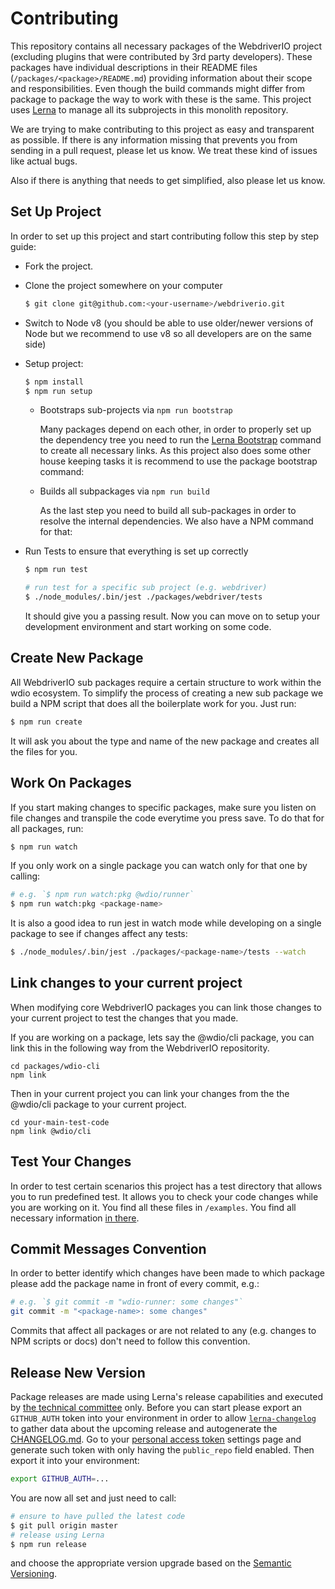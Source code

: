 # Contributing

This repository contains all necessary packages of the WebdriverIO project (excluding plugins that were contributed by 3rd party developers). These packages have individual descriptions in their README files (`/packages/<package>/README.md`) providing information about their scope and responsibilities. Even though the build commands might differ from package to package the way to work with these is the same. This project uses [Lerna](https://lerna.js.org/) to manage all its subprojects in this monolith repository.

We are trying to make contributing to this project as easy and transparent as possible. If there is any information missing that prevents you from sending in a pull request, please let us know. We treat these kind of issues like actual bugs.

Also if there is anything that needs to get simplified, also please let us know.

## Set Up Project

In order to set up this project and start contributing follow this step by step guide:

* Fork the project.
* Clone the project somewhere on your computer

    ```sh
    $ git clone git@github.com:<your-username>/webdriverio.git
    ```

* Switch to Node v8 (you should be able to use older/newer versions of Node but we recommend to use v8 so all developers are on the same side)

* Setup project:

    ```sh
    $ npm install
    $ npm run setup
    ```

    * Bootstraps sub-projects via ```npm run bootstrap```

        Many packages depend on each other, in order to properly set up the dependency tree you need to run the [Lerna Bootstrap](https://github.com/lerna/lerna#bootstrap) command to create all necessary links. As this project also does some other house keeping tasks it is recommend to use the package bootstrap command:

    * Builds all subpackages via ```npm run build```

        As the last step you need to build all sub-packages in order to resolve the internal dependencies. We also have a NPM command for that:

* Run Tests to ensure that everything is set up correctly

    ```sh
    $ npm run test

    # run test for a specific sub project (e.g. webdriver)
    $ ./node_modules/.bin/jest ./packages/webdriver/tests
    ```

    It should give you a passing result. Now you can move on to setup your development environment and start working on some code.

## Create New Package

All WebdriverIO sub packages require a certain structure to work within the wdio ecosystem. To simplify the process of creating a new sub package we build a NPM script that does all the boilerplate work for you. Just run:

```sh
$ npm run create
```

It will ask you about the type and name of the new package and creates all the files for you.

## Work On Packages

If you start making changes to specific packages, make sure you listen on file changes and transpile the code everytime you press save. To do that for all packages, run:

```sh
$ npm run watch
```

If you only work on a single package you can watch only for that one by calling:

```sh
# e.g. `$ npm run watch:pkg @wdio/runner`
$ npm run watch:pkg <package-name>
```

It is also a good idea to run jest in watch mode while developing on a single package to see if changes affect any tests:

```sh
$ ./node_modules/.bin/jest ./packages/<package-name>/tests --watch
```

## Link changes to your current project

When modifying core WebdriverIO packages you can link those changes to your current project to test the changes that you made.

If you are working on a package, lets say the @wdio/cli package, you can link this in the following way from the WebdriverIO repositority.

```
cd packages/wdio-cli
npm link
```

Then in your current project you can link your changes from the the @wdio/cli package to your current project.

```
cd your-main-test-code
npm link @wdio/cli
```

## Test Your Changes

In order to test certain scenarios this project has a test directory that allows you to run predefined test. It allows you to check your code changes while you are working on it. You find all these files in `/examples`. You find all necessary information [in there](https://github.com/webdriverio/webdriverio/tree/master/examples/README.md).

## Commit Messages Convention

In order to better identify which changes have been made to which package please add the package name in front of every commit, e.g.:

```sh
# e.g. `$ git commit -m "wdio-runner: some changes"`
git commit -m "<package-name>: some changes"
```

Commits that affect all packages or are not related to any (e.g. changes to NPM scripts or docs) don't need to follow this convention.

## Release New Version

Package releases are made using Lerna's release capabilities and executed by [the technical committee](https://github.com/webdriverio/webdriverio/blob/master/GOVERNANCE.md#the-technical-committee) only. Before you can start please export an `GITHUB_AUTH` token into your environment in order to allow [`lerna-changelog`](https://www.npmjs.com/package/lerna-changelog#github-token) to gather data about the upcoming release and autogenerate the [CHANGELOG.md](/CHANGELOG.md). Go to your [personal access token](https://github.com/settings/tokens) settings page and generate such token with only having the `public_repo` field enabled. Then export it into your environment:

```sh
export GITHUB_AUTH=...
```

You are now all set and just need to call:

```sh
# ensure to have pulled the latest code
$ git pull origin master
# release using Lerna
$ npm run release
```

and choose the appropriate version upgrade based on the [Semantic Versioning](https://semver.org/).
